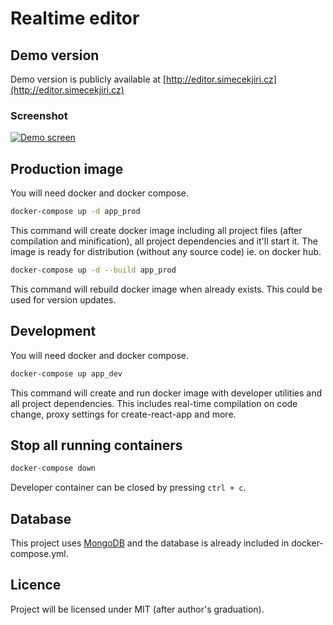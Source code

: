 # Realtime editor

## Demo version
Demo version is publicly available at [http://editor.simecekjiri.cz](http://editor.simecekjiri.cz) 

### Screenshot
[![Demo screen](https://imgur.com/tVEYL1T)](https://i.imgur.com/tVEYL1T.png)

## Production image
You will need docker and docker compose.

```bash
docker-compose up -d app_prod
```

This command will create docker image including all project files (after compilation and minification), all project dependencies and it'll start it.
The image is ready for distribution (without any source code) ie. on docker hub.

```bash
docker-compose up -d --build app_prod
```

This command will rebuild docker image when already exists. This could be used for version updates.

## Development
You will need docker and docker compose.

```bash
docker-compose up app_dev
```
This command will create and run docker image with developer utilities and all project dependencies.
This includes real-time compilation on code change, proxy settings for create-react-app and more. 

## Stop all running containers
```bash
docker-compose down
```

Developer container can be closed by pressing `ctrl + c`. 

## Database
This project uses [MongoDB](https://docs.mongodb.com) and the database is already included in docker-compose.yml.

## Licence
Project will be licensed under MIT (after author's graduation).
